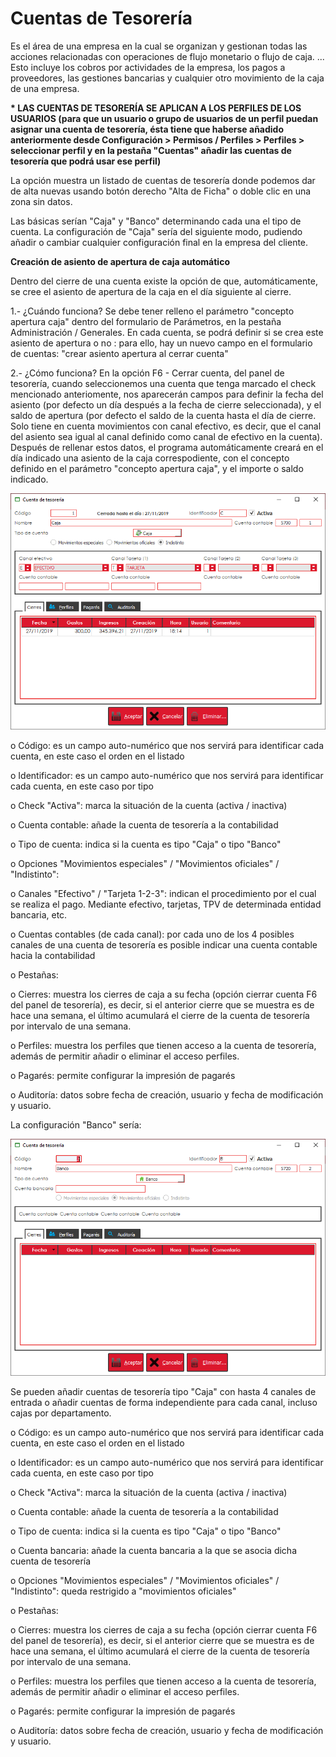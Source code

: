 # Cuentas de Tesorería

Es el área de una empresa en la cual se organizan y gestionan todas las acciones relacionadas con operaciones de flujo monetario o flujo de caja. ... Esto incluye los cobros por actividades de la empresa, los pagos a proveedores, las gestiones bancarias y cualquier otro movimiento de la caja de una empresa.

**\* LAS CUENTAS DE TESORERÍA SE APLICAN A LOS PERFILES DE LOS USUARIOS (para que un usuario o grupo de usuarios de un perfil puedan asignar una cuenta de tesorería, ésta tiene que haberse añadido anteriormente desde Configuración > Permisos / Perfiles > Perfiles > seleccionar perfil y en la pestaña "Cuentas" añadir las cuentas de tesorería que podrá usar ese perfil)**

La opción muestra un listado de cuentas de tesorería donde podemos dar de alta nuevas usando botón derecho "Alta de Ficha" o doble clic en una zona sin datos.

Las básicas serían "Caja" y "Banco" determinando cada una el tipo de cuenta. La configuración de "Caja" sería del siguiente modo, pudiendo añadir o cambiar cualquier configuración final en la empresa del cliente.

**Creación de asiento de apertura de caja automático**

Dentro del cierre de una cuenta existe la opción de que, automáticamente, se cree el asiento de apertura de la caja en el día siguiente al cierre.

1.- ¿Cuándo funciona? Se debe tener relleno el parámetro "concepto apertura caja" dentro del formulario de Parámetros, en la pestaña Administración / Generales. En cada cuenta, se podrá definir si se crea este asiento de apertura o no : para ello, hay un nuevo campo en el formulario de cuentas: "crear asiento apertura al cerrar cuenta"

2.- ¿Cómo funciona? En la opción F6 - Cerrar cuenta, del panel de tesorería, cuando seleccionemos una cuenta que tenga marcado el check mencionado anteriomente, nos aparecerán campos para definir la fecha del asiento (por defecto un día después a la fecha de cierre seleccionada), y el saldo de apertura (por defecto el saldo de la cuenta hasta el día de cierre. Solo tiene en cuenta movimientos con canal efectivo, es decir, que el canal del asiento sea igual al canal definido como canal de efectivo en la cuenta). Después de rellenar estos datos, el programa automáticamente creará en el día indicado una asiento de la caja correspodiente, con el concepto definido en el parámetro "concepto apertura caja", y el importe o saldo indicado.

![](<../../../.gitbook/assets/image (598).png>)

o Código: es un campo auto-numérico que nos servirá para identificar cada cuenta, en este caso el orden en el listado

o Identificador: es un campo auto-numérico que nos servirá para identificar cada cuenta, en este caso por tipo

o Check "Activa": marca la situación de la cuenta (activa / inactiva)

o Cuenta contable: añade la cuenta de tesorería a la contabilidad

o Tipo de cuenta: indica si la cuenta es tipo "Caja" o tipo "Banco"

o Opciones "Movimientos especiales" / "Movimientos oficiales" / "Indistinto":

o Canales "Efectivo" / "Tarjeta 1-2-3": indican el procedimiento por el cual se realiza el pago. Mediante efectivo, tarjetas, TPV de determinada entidad bancaria, etc.

o Cuentas contables (de cada canal): por cada uno de los 4 posibles canales de una cuenta de tesorería es posible indicar una cuenta contable hacia la contabilidad

o Pestañas:

o Cierres: muestra los cierres de caja a su fecha (opción cierrar cuenta F6 del panel de tesorería), es decir, si el anterior cierre que se muestra es de hace una semana, el último acumulará el cierre de la cuenta de tesorería por intervalo de una semana.

o Perfiles: muestra los perfiles que tienen acceso a la cuenta de tesorería, además de permitir añadir o eliminar el acceso perfiles.

o Pagarés: permite configurar la impresión de pagarés

o Auditoría: datos sobre fecha de creación, usuario y fecha de modificación y usuario.

La configuración "Banco" sería:

![](<../../../.gitbook/assets/image (599).png>)

Se pueden añadir cuentas de tesorería tipo "Caja" con hasta 4 canales de entrada o añadir cuentas de forma independiente para cada canal, incluso cajas por departamento.

o Código: es un campo auto-numérico que nos servirá para identificar cada cuenta, en este caso el orden en el listado

o Identificador: es un campo auto-numérico que nos servirá para identificar cada cuenta, en este caso por tipo

o Check "Activa": marca la situación de la cuenta (activa / inactiva)

o Cuenta contable: añade la cuenta de tesorería a la contabilidad

o Tipo de cuenta: indica si la cuenta es tipo "Caja" o tipo "Banco"

o Cuenta bancaria: añade la cuenta bancaria a la que se asocia dicha cuenta de tesorería

o Opciones "Movimientos especiales" / "Movimientos oficiales" / "Indistinto": queda restrigido a "movimientos oficiales"

o Pestañas:

o Cierres: muestra los cierres de caja a su fecha (opción cierrar cuenta F6 del panel de tesorería), es decir, si el anterior cierre que se muestra es de hace una semana, el último acumulará el cierre de la cuenta de tesorería por intervalo de una semana.

o Perfiles: muestra los perfiles que tienen acceso a la cuenta de tesorería, además de permitir añadir o eliminar el acceso perfiles.

o Pagarés: permite configurar la impresión de pagarés

o Auditoría: datos sobre fecha de creación, usuario y fecha de modificación y usuario.
